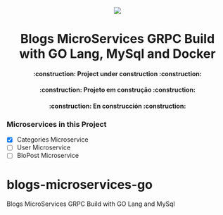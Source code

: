 <p align="center">
<img src="http://img.shields.io/static/v1?label=STATUS&message=IN%20DEVELOPMENT&color=GREEN&style=for-the-badge"/>
</p>
<h1 align="center"> Blogs MicroServices GRPC Build with GO Lang, MySql and Docker</h1>
<h4 align="center"> 
    :construction:  Project under construction  :construction:
</h4>
<h4 align="center"> 
    :construction:  Projeto em construção  :construction:
</h4>
<h4 align="center"> 
    :construction: En construcción  :construction:
</h4>

### Microservices in this Project

- [x] Categories Microservice
- [ ] User Microservice
- [ ] BloPost Microservice
         
# blogs-microservices-go
Blogs MicroServices GRPC Build with GO Lang and MySql
